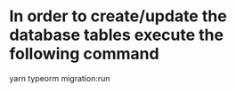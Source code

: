 # In order to create/update the database tables execute the following command

yarn typeorm migration:run
